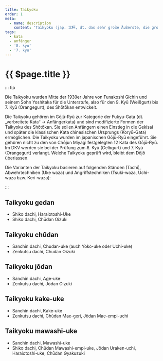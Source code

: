 ```yaml
---
title: Taikyoku
order: 1
meta:
  - name: description
    content: 'Taikyoku (jap. 太極, dt. das sehr große Äußerste, die großen Gegensätze oder Universum) ist eine Reihe von Kata im Karate.'
tags:
  - kata
  - anfänger
  - '8. kyu'
  - '7. kyu'
---
```


# {{ $page.title }}

<ShowDescription />

::: tip 

Die Taikyoku wurden Mitte der 1930er Jahre von Funakoshi Gichin und seinem Sohn Yoshitaka für die Unterstufe, also für den 9. Kyū (Weißgurt) bis 7. Kyū (Orangegurt), des Shōtōkan entwickelt. 

Die Taikyoku gehören im Gōjū-Ryū zur Kategorie der Fukyu-Gata (dt. „verbreitete Kata“ → Anfängerkata) und sind modifizierte Formen der Taikyoku des Shōtōkan. Sie sollen Anfängern einen Einstieg in die Gekisai und später die klassischen Kata chinesischen Ursprungs (Koryū-Gata) ermöglichen. Die Taikyoku wurden im japanischen Gōjū-Ryū eingeführt. Sie gehören nicht zu den von Chōjun Miyagi festgelegten 12 Kata des Gōjū-Ryū. Im DKV werden sie bei der Prüfung zum 8. Kyū (Gelbgurt) und 7. Kyū (Orangegurt) verlangt. Welche Taikyoku geprüft wird, bleibt dem Dōjō überlassen.

Die Varianten der Taikyoku basieren auf folgenden Ständen (Tachi), Abwehrtechniken (Uke waza) und Angriffstechniken (Tsuki-waza, Uchi-waza bzw. Keri-waza): 

:::

## Taikyoku gedan

* Shiko dachi, Haraiotoshi-Uke
* Shiko dachi, Chūdan Oizuki

<YouTube videoid="DQkS-Wgur3E" />

## Taikyoku chūdan

* Sanchin dachi, Chudan-uke (auch Yoko-uke oder Uchi-uke)
* Zenkutsu dachi, Chudan Oizuki

<YouTube videoid="lbUuaEcQ-60" />

## Taikyoku jōdan

* Sanchin dachi, Age-uke
* Zenkutsu dachi, Jōdan Oizuki

<YouTube videoid="19cqhTzDgxo" />

## Taikyoku kake-uke

* Sanchin dachi, Kake-uke
* Zenkutsu dachi, Chūdan Mae-geri, Jōdan Mae-empi-uchi

<YouTube videoid="3cb7OZQdsv0" />

## Taikyoku mawashi-uke

* Sanchin dachi, Mawashi-uke
* Shiko dachi, Chūdan Mawashi-empi-uke, Jōdan Uraken-uchi, Haraiotoshi-uke, Chūdan Gyakuzuki

<YouTube videoid="ZrPmmSEt0H4" />

